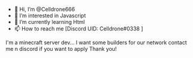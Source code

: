 - 👋 Hi, I’m @Celldrone666
- 👀 I’m interested in Javascript
- 🌱 I’m currently learning Html
- 📫 How to reach me [Discord UID: Celldrone#0338 ]

I'm a minecraft server dev...
I want some builders for our network
contact me n discord if you want to apply
Thank you!
